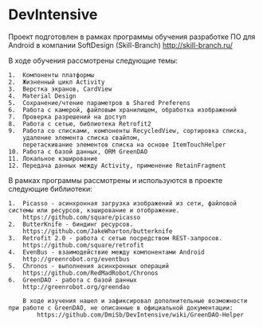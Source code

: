 # DevIntensive

Проект подготовлен в рамках программы обучения разработке ПО для Android в компании SoftDesign (Skill-Branch) 
http://skill-branch.ru/

В ходе обучения рассмотрены следующие темы:
````
1.  Компоненты платформы
2.  Жизненный цикл Activity
3.  Верстка экранов, CardView
4.  Material Design
5.  Сохранение/чтение параметров в Shared Preferens
6.  Работа с камерой, файловым хранилищем, обработка изображений
7.  Проверка разрешений на доступ
8.  Работа с сетью, библиотека Retrofit2
9.  Работа со списками, компоненты RecycledView, сортировка списка, 
    удаление элемента списка свайпом, 
    перетаскивание элементов списка на основе ItemTouchHelper
10. Работа с базой данных, ORM GreenDAO
11. Локальное кэширование
12. Передача данных между Activity, применение RetainFragment
````

В рамках программы рассмотрены и используются в проекте следующие библиотеки:
````
1.  Picasso - асинхронная загрузка изображений из сети, файловой системы или ресурсов, кэширование и отображение.
    https://github.com/square/picasso
2.  ButterKnife - биндинг ресурсов.
    https://github.com/JakeWharton/butterknife
3.  Retrofit 2.0 - работа с сетью посредством REST-запросов. 
    https://github.com/square/retrofit
4.  EvenBus - взаимодействие между компонентами Android
    http://greenrobot.org/eventbus
5.  Chronos - выполнения асинхронных операций
    https://github.com/RedMadRobot/Chronos
6.  GreenDAO - работа с базой данных
    http://greenrobot.org/greendao
    
    В ходе изучения нашел и зафиксировал дополнительные возможности при работе с GreenDAO, не описанные в официальной документации:
        https://github.com/DmiSb/DevIntensive/wiki/GreenDAO-Helper
````
